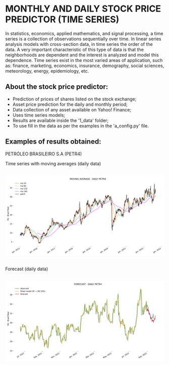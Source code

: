 # MONTHLY AND DAILY STOCK PRICE PREDICTOR (TIME SERIES)
In statistics, economics, applied mathematics, and signal processing, a time series is a collection of observations sequentially over time. In linear series analysis models with cross-section data, in time series the order of the data. A very important characteristic of this type of data is that the neighborhoods are dependent and the interest is analyzed and model this dependence. Time series exist in the most varied areas of application, such as: finance, marketing, economics, insurance, demography, social sciences, meteorology, energy, epidemiology, etc.

## About the stock price predictor:
* Prediction of prices of shares listed on the stock exchange;
* Asset price prediction for the daily and monthly period;
* Data collection of any asset available on Yahoo! Finance;
* Uses time series models;
* Results are available inside the '1_data' folder;
* To use fill in the data as per the examples in the 'a_config.py' file.

## Examples of results obtained:

PETRÓLEO BRASILEIRO  S.A (PETR4)

Time series with moving averages (daily data)
<p align="center">
	<br />
 	<img src="/1_data/petr4/daily/results/petr4_1.1_moving_average_daily.jpg" width="800" />
	<br />
	<br />
</p>

Forecast (daily data)
<p align="center">
	<br />
 	<img src="/1_data/petr4/daily/results/petr4_13_observed_fitted_predict_daily.jpg" width="800" />
	<br />
	<br />
</p>

